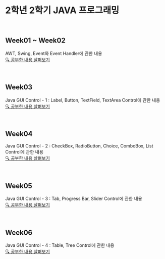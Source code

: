 <h1> 2학년 2학기  JAVA 프로그래밍 </h1>

<br>

## Week01 ~ Week02

AWT, Swing, Event와 Event Handler에 관한 내용
<br>
<a href = "https://velog.io/@haansohee/JAVA-프로그래밍"> 🔍 공부한 내용 살펴보기 </a>

<br>

## Week03

Java GUI Control - 1 : Label, Button, TextField, TextArea Control에 관한 내용
<br>
<a href = "https://velog.io/@haansohee/2.-Java-GUI-Control-1"> 🔍 공부한 내용 살펴보기 </a>

<br>

## Week04

Java GUI Control - 2 : CheckBox, RadioButton, Choice, ComboBox, List Control에 관한 내용
<br>
<a href = "https://velog.io/@haansohee/3.-Java-GUI-Control-2"> 🔍 공부한 내용 살펴보기 </a>

<br>

## Week05

Java GUI Control - 3 : Tab, Progress Bar, Slider Control에 관한 내용
<br>
<a href = "https://velog.io/@haansohee/4.-Java-GUI-Control-3"> 🔍 공부한 내용 살펴보기 </a>

<br>

## Week06

Java GUI Control - 4 : Table, Tree Control에 관한 내용
<br>
<a href = "https://velog.io/@haansohee/5.-Java-GUI-Control"> 🔍 공부한 내용 살펴보기 </a>

